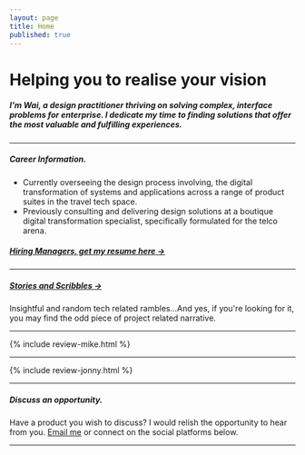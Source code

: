 ```yaml
---
layout: page
title: Home
published: true
---
```


# Helping you to realise your vision

##### I'm Wai, a design practitioner thriving on solving complex, interface problems for enterprise. I dedicate my time to finding solutions that offer the most valuable and fulfilling experiences.

---

##### Career Information.

- Currently overseeing the design process involving, the digital transformation of systems and applications across a range of product suites in the travel tech space.
- Previously consulting and delivering design solutions at a boutique digital transformation specialist, specifically formulated for the telco arena.

##### [Hiring Managers, get my resume here &rarr;](/docs/WaiLaw-SeniorDesigner-ProductUXUI-CV.pdf/)

---

##### [Stories and Scribbles &rarr;](/storiesandscribbles/)
Insightful and random tech related rambles...And yes, if you're looking for it, you may find the odd piece of project related narrative.

---

{% include review-mike.html %}

<!-- ##### [Read about how my CMS experience could add value to your organisation &rarr;](/wailaw-umbraco-certified-expert/) -->

---

{% include review-jonny.html %}

---

##### Discuss an opportunity.

Have a product you wish to discuss? I would relish the opportunity to hear from you. [Email me](mailto:hello@wailaw.me) or connect on the social platforms below.

---
